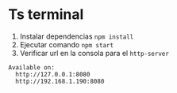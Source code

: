 
# Ts terminal

  1. Instalar dependencias `npm install`
  2. Ejecutar comando `npm start`
  3. Verificar url en la consola para el `http-server`

    Available on:
      http://127.0.0.1:8080
      http://192.168.1.190:8080
